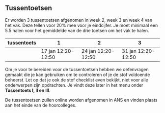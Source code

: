 ## Tussentoetsen
<!--REF\label{/informatie/tussentoetsen}-->

Er worden 3 tussentoetsen afgenomen in week 2, week 3 en week 4 van het vak. Deze tellen voor 20% mee voor je eindcijfer. Je moet minimaal een 5.5 halen voor het gemiddelde van de drie toetsen om het vak te halen. 


| tussentoets |  1 | 2 | 3 |
|------|-------|------|------|
|  | 17 jan 12:20-12:50 | 24 jan 12:20-12:50 | 31 jan 12:20-12:50 |

<!-- | datum | di 18 jan | di 25 jan | di 1 feb |-->


<!---De tussentoetsen zullen met het ANS systeem worden nagekeken. Hieronder kun je een filmpje zien waarop je instructie krijgt hoe je een ANS tentamenformulier moet gebruiken.<br>
[ANS instructie](https://www.youtube.com/watch?v=jWgdlNEHN2A) --->

Om je voor te bereiden voor de tussentoetsen hebben we oefenvragen gemaakt die je kan gebruiken om te controleren of je de stof voldoende beheerst. Let op dat je ook de stof checklist even bekijkt, niet voor alle onderwerpen zijn opdrachten. Je vindt deze later in het menu onder **Tussentoets I, II en III**. 

De tussentoetsen zullen online worden afgenomen in ANS en vinden plaats aan het einde van de hoorcolleges. 